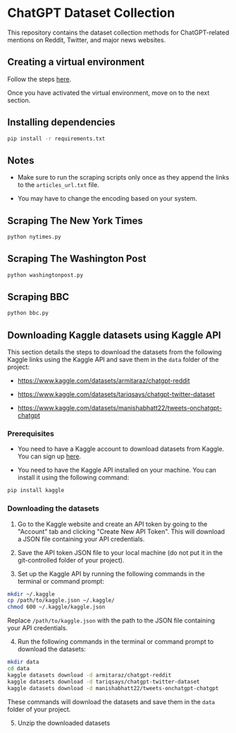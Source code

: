 # ChatGPT Dataset Collection

This repository contains the dataset collection methods for ChatGPT-related mentions on Reddit, Twitter, and major news websites.

## Creating a virtual environment

Follow the steps [here](https://packaging.python.org/en/latest/guides/installing-using-pip-and-virtual-environments/).

Once you have activated the virtual environment, move on to the next section.

## Installing dependencies

```bash
pip install -r requirements.txt
```

## Notes

 - Make sure to run the scraping scripts only once as they append the links to the ```articles_url.txt``` file.

 - You may have to change the encoding based on your system.

## Scraping The New York Times

```bash 
python nytimes.py
```

## Scraping The Washington Post

```bash
python washingtonpost.py
```

## Scraping BBC

```bash
python bbc.py
```

## Downloading Kaggle datasets using Kaggle API

This section details the steps to download the datasets from the following Kaggle links using the Kaggle API and save them in the ```data``` folder of the project:

- https://www.kaggle.com/datasets/armitaraz/chatgpt-reddit

- https://www.kaggle.com/datasets/tariqsays/chatgpt-twitter-dataset

- https://www.kaggle.com/datasets/manishabhatt22/tweets-onchatgpt-chatgpt

### Prerequisites

- You need to have a Kaggle account to download datasets from Kaggle. You can sign up [here](https://www.kaggle.com/account/login).

- You need to have the Kaggle API installed on your machine. You can install it using the following command:

```bash
pip install kaggle
```

### Downloading the datasets

1. Go to the Kaggle website and create an API token by going to the "Account" tab and clicking "Create New API Token". This will download a JSON file containing your API credentials.

2. Save the API token JSON file to your local machine (do not put it in the git-controlled folder of your project).

3. Set up the Kaggle API by running the following commands in the terminal or command prompt:

```bash 
mkdir ~/.kaggle
cp /path/to/kaggle.json ~/.kaggle/
chmod 600 ~/.kaggle/kaggle.json
```

Replace ```/path/to/kaggle.json``` with the path to the JSON file containing your API credentials.

4. Run the following commands in the terminal or command prompt to download the datasets:

```bash
mkdir data
cd data
kaggle datasets download -d armitaraz/chatgpt-reddit
kaggle datasets download -d tariqsays/chatgpt-twitter-dataset
kaggle datasets download -d manishabhatt22/tweets-onchatgpt-chatgpt
```
These commands will download the datasets and save them in the ```data``` folder of your project.

5. Unzip the downloaded datasets